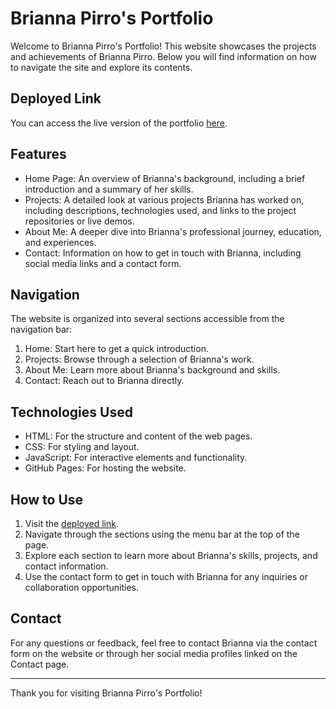 # Brianna Pirro's Portfolio

Welcome to Brianna Pirro's Portfolio! This website showcases the projects and achievements of Brianna Pirro. Below you will find information on how to navigate the site and explore its contents.

## Deployed Link

You can access the live version of the portfolio [here](https://catmamagb.github.io/portfolio_brianna_pirro/).

## Features

- Home Page: An overview of Brianna's background, including a brief introduction and a summary of her skills.
- Projects: A detailed look at various projects Brianna has worked on, including descriptions, technologies used, and links to the project repositories or live demos.
- About Me: A deeper dive into Brianna's professional journey, education, and experiences.
- Contact: Information on how to get in touch with Brianna, including social media links and a contact form.

## Navigation

The website is organized into several sections accessible from the navigation bar:

1. Home: Start here to get a quick introduction.
2. Projects: Browse through a selection of Brianna's work.
3. About Me: Learn more about Brianna's background and skills.
4. Contact: Reach out to Brianna directly.

## Technologies Used

- HTML: For the structure and content of the web pages.
- CSS: For styling and layout.
- JavaScript: For interactive elements and functionality.
- GitHub Pages: For hosting the website.

## How to Use

1. Visit the [deployed link](https://catmamagb.github.io/portfolio_brianna_pirro/).
2. Navigate through the sections using the menu bar at the top of the page.
3. Explore each section to learn more about Brianna's skills, projects, and contact information.
4. Use the contact form to get in touch with Brianna for any inquiries or collaboration opportunities.

## Contact

For any questions or feedback, feel free to contact Brianna via the contact form on the website or through her social media profiles linked on the Contact page.

---

Thank you for visiting Brianna Pirro's Portfolio!
